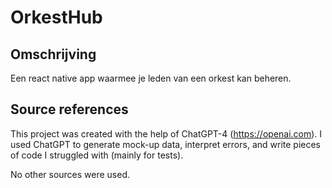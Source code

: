# OrkestHub

## Omschrijving

Een react native app waarmee je leden van een orkest kan beheren.

## Source references

This project was created with the help of ChatGPT-4 (https://openai.com).
I used ChatGPT to generate mock-up data, interpret errors, and write pieces of code I struggled with (mainly for tests).

No other sources were used.
